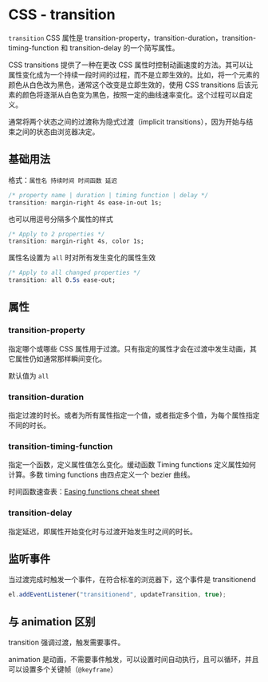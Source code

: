 # CSS - transition
`transition` CSS 属性是 transition-property，transition-duration，transition-timing-function 和 transition-delay 的一个简写属性。

CSS transitions 提供了一种在更改 CSS 属性时控制动画速度的方法。其可以让属性变化成为一个持续一段时间的过程，而不是立即生效的。比如，将一个元素的颜色从白色改为黑色，通常这个改变是立即生效的，使用 CSS transitions 后该元素的颜色将逐渐从白色变为黑色，按照一定的曲线速率变化。这个过程可以自定义。

通常将两个状态之间的过渡称为隐式过渡（implicit transitions），因为开始与结束之间的状态由浏览器决定。

## 基础用法
格式：`属性名 持续时间 时间函数 延迟`

```css
/* property name | duration | timing function | delay */
transition: margin-right 4s ease-in-out 1s;
```

也可以用逗号分隔多个属性的样式
```css
/* Apply to 2 properties */
transition: margin-right 4s, color 1s;
```

属性名设置为 `all` 时对所有发生变化的属性生效
```css
/* Apply to all changed properties */
transition: all 0.5s ease-out;
```

## 属性
### transition-property
指定哪个或哪些 CSS 属性用于过渡。只有指定的属性才会在过渡中发生动画，其它属性仍如通常那样瞬间变化。

默认值为 `all`

### transition-duration
指定过渡的时长。或者为所有属性指定一个值，或者指定多个值，为每个属性指定不同的时长。

### transition-timing-function
指定一个函数，定义属性值怎么变化。缓动函数 Timing functions 定义属性如何计算。多数 timing functions 由四点定义一个 bezier 曲线。

时间函数速查表：[Easing functions cheat sheet](https://easings.net/)

### transition-delay
指定延迟，即属性开始变化时与过渡开始发生时之间的时长。

## 监听事件
当过渡完成时触发一个事件，在符合标准的浏览器下，这个事件是 transitionend
```js
el.addEventListener("transitionend", updateTransition, true);
```

## 与 animation 区别
transition 强调过渡，触发需要事件。

animation 是动画，不需要事件触发，可以设置时间自动执行，且可以循环，并且可以设置多个关键帧（`@keyframe`）
